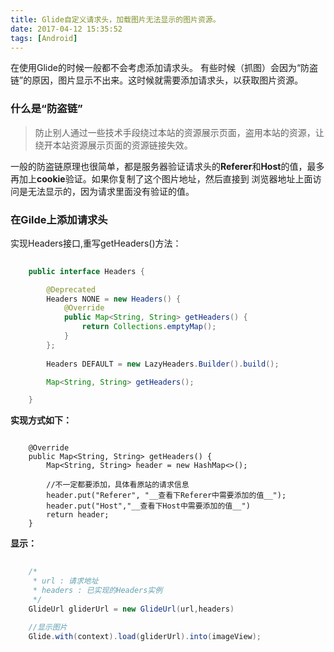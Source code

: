 ```yaml
---
title: Glide自定义请求头，加载图片无法显示的图片资源。
date: 2017-04-12 15:35:52
tags: [Android]
---
```


在使用Glide的时候一般都不会考虑添加请求头。
有些时候（抓图）会因为“防盗链”的原因，图片显示不出来。这时候就需要添加请求头，以获取图片资源。

### 什么是“防盗链”

> 防止别人通过一些技术手段绕过本站的资源展示页面，盗用本站的资源，让绕开本站资源展示页面的资源链接失效。

一般的防盗链原理也很简单，都是服务器验证请求头的**Referer**和**Host**的值，最多再加上**cookie**验证。如果你复制了这个图片地址，然后直接到 浏览器地址上面访问是无法显示的，因为请求里面没有验证的值。

<!-- more -->

### 在Gilde上添加请求头

实现Headers接口,重写getHeaders()方法：

```java
    
    public interface Headers {

        @Deprecated
        Headers NONE = new Headers() {
            @Override
            public Map<String, String> getHeaders() {
                return Collections.emptyMap();
            }
        };
        
        Headers DEFAULT = new LazyHeaders.Builder().build();

        Map<String, String> getHeaders();

    }

```

**实现方式如下：**

```

    @Override
    public Map<String, String> getHeaders() {
        Map<String, String> header = new HashMap<>();

        //不一定都要添加，具体看原站的请求信息
        header.put("Referer", "__查看下Referer中需要添加的值__");
        header.put("Host","__查看下Host中需要添加的值__")
        return header;
    }

```

**显示：**

```java
    
    /*
     * url : 请求地址
     * headers : 已实现的Headers实例
     */
    GlideUrl gliderUrl = new GlideUrl(url,headers)
    
    //显示图片
    Glide.with(context).load(gliderUrl).into(imageView);
```


